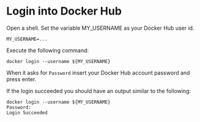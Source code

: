 # Login into Docker Hub

Open a shell.
Set the variable MY_USERNAME as your Docker Hub user id.

```
MY_USERNAME=...
```

Execute the following command:

```
docker login --username ${MY_USERNAME}
```

When it asks for `Password` insert your Docker Hub account password and press enter.

If the login succeeded you should have an output similar to the following:
```
docker login --username ${MY_USERNAME}
Password: 
Login Succeeded
```
